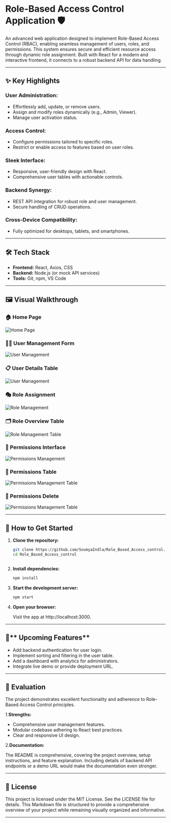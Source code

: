 # Role-Based Access Control Application 🛡️

An advanced web application designed to implement Role-Based Access Control (RBAC), enabling seamless management of users, roles, and permissions. This system ensures secure and efficient resource access through dynamic role assignment. Built with React for a modern and interactive frontend, it connects to a robust backend API for data handling.

---

## ✨ Key Highlights

### User Administration:
- Effortlessly add, update, or remove users.
- Assign and modify roles dynamically (e.g., Admin, Viewer).
- Manage user activation status.

### Access Control:
- Configure permissions tailored to specific roles.
- Restrict or enable access to features based on user roles.

### Sleek Interface:
- Responsive, user-friendly design with React.
- Comprehensive user tables with actionable controls.

### Backend Synergy:
- REST API integration for robust role and user management.
- Secure handling of CRUD operations.

### Cross-Device Compatibility:
- Fully optimized for desktops, tablets, and smartphones.

---

## 🛠️ Tech Stack
- **Frontend:** React, Axios, CSS  
- **Backend:** Node.js (or mock API services)  
- **Tools:** Git, npm, VS Code  

---

## 🖼️ Visual Walkthrough

### 🏠 Home Page
![Home Page](src/outputs/home8.png)

### 🙋‍♂️ User Management Form
![User Management](src/outputs/um8.png)

### 📋 User Details Table
![User Management](src/outputs/um9.png)

### 🎭 Role Assignment
![Role Management](src/outputs/rm8.png)

### 🗂️ Role Overview Table
![Role Management Table](src/outputs/rm9.png)


### 🔐 Permissions Interface
![Permissions Management](src/outputs/pm8.png)

### 📑 Permissions Table
![Permissions Management Table](src/outputs/pm9.png)

### 📑 Permissions Delete
![Permissions Management Table](src/outputs/pm10.png)


---

## 🚀 How to Get Started

1. **Clone the repository:**
   ```bash
   git clone https://github.com/SoumyaIndla/Role_Based_Access_control.git
   cd Role_Based_Access_control



2. **Install dependencies:**

   ```bash
   npm install
   ```

3. **Start the development server:**

   ```bash
   npm start

   ```
4. **Open your browser:**

   Visit the app at http://localhost:3000.

---
## 🌱** Upcoming Features**

- Add backend authentication for user login.
- Implement sorting and filtering in the user table.
- Add a dashboard with analytics for administrators.
- Integrate live demo or provide deployment URL.

---
## 🏅 **Evaluation**

The project demonstrates excellent functionality and adherence to Role-Based Access Control principles.

1.**Strengths:**

- Comprehensive user management features.
- Modular codebase adhering to React best practices.
- Clear and responsive UI design.

2.**Documentation:**

The README is comprehensive, covering the project overview, setup instructions, and feature explanation. Including details of backend API endpoints or a demo URL would make the documentation even stronger.

---
## 📜 **License**
This project is licensed under the MIT License. See the LICENSE file for details.
This Markdown file is structured to provide a comprehensive overview of your project while remaining visually organized and informative.

---
